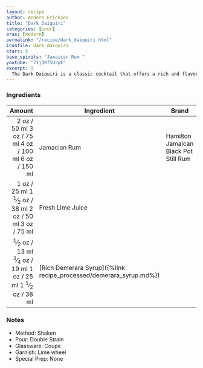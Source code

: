 ```yaml
---
layout: recipe
author: Anders Erickson
title: "Dark Daiquiri"
categories: [sour]
eras: [modern]
permalink: "/recipe/dark_daiquiri.html"
iconfile: dark_daiquiri
stars: 5
base_spirits: "Jamaican Rum "
youtube: "71jQRf5UrpE"
excerpt: |
  The Dark Daiquiri is a classic cocktail that offers a rich and flavorful twist on the traditional Daiquiri. It's made with dark rum instead of light rum, adding a depth of molasses and spice notes to the drink.
---
```


### Ingredients

| Amount | Ingredient                                               | Brand                                 |
| -----: | -------------------------------------------------------- | ------------------------------------- |
|   <span class="onex active">2 oz  / 50 ml</span> <span class="onehalfx">3 oz  / 75 ml</span> <span class="twox">4 oz  / 100 ml</span> <span class="threex">6 oz  / 150 ml</span>| Jamacian Rum                                             | Hamilton Jamaican Black Pot Still Rum |
|   <span class="onex active">1 oz  / 25 ml</span> <span class="onehalfx">1 <sup>1</sup>&frasl;<sub>2</sub> oz  / 38 ml</span> <span class="twox">2 oz  / 50 ml</span> <span class="threex">3 oz  / 75 ml</span>| Fresh Lime Juice                                         |
| <span class="onex active"> <sup>1</sup>&frasl;<sub>2</sub> oz  / 13 ml</span> <span class="onehalfx"> <sup>3</sup>&frasl;<sub>4</sub> oz  / 19 ml</span> <span class="twox">1 oz  / 25 ml</span> <span class="threex">1 <sup>1</sup>&frasl;<sub>2</sub> oz  / 38 ml</span>| [Rich Demerara Syrup]({%link recipe_processed/demerara_syrup.md%}) |

### Notes

- Method: Shaken
- Pour: Double Strain
- Glassware: Coupe
- Garnish: Lime wheel
- Special Prep: None

    
<script type="application/ld+json">
{
  "@context": "https://schema.org",
  "@type": "Recipe",
  "author": "{{ page.author }}",
  "description": "{{ page.excerpt }}",
  "image": "{% for ingredient in site.data[page.iconfile].images.ingredient limit: 1 %}{{ ingredient.url }}{% endfor %}",
  "recipeIngredient": [
    "  2 oz Jamacian Rum                                            "],
  "name": "{{ page.title }}",
  "recipeInstructions": "
- Method: Shaken
- Pour: Double Strain
- Glassware: Coupe
- Garnish: Lime wheel
- Special Prep: None
",
  "recipeYield": "1 cocktail"
}
</script>

    